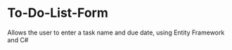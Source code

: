 # To-Do-List-Form
Allows the user to enter a task name and due date, using Entity Framework and C# 
